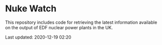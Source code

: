 # Nuke Watch

This repository includes code for retrieving the latest information available on the output of EDF nuclear power plants in the UK.

Last updated: 2020-12-19 02:20